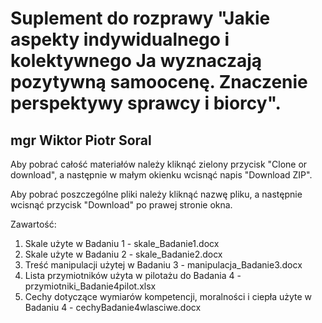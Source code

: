 # Suplement do rozprawy "Jakie aspekty indywidualnego i kolektywnego Ja wyznaczają pozytywną samoocenę. Znaczenie perspektywy sprawcy i biorcy".
## mgr Wiktor Piotr Soral

Aby pobrać całość materiałów należy kliknąć zielony przycisk "Clone or download", a następnie w małym okienku wcisnąć napis "Download ZIP".

Aby pobrać poszczególne pliki należy kliknąć nazwę pliku, a następnie wcisnąć przycisk "Download" po prawej stronie okna.

Zawartość:
1. Skale użyte w Badaniu 1 - skale_Badanie1.docx
2. Skale użyte w Badaniu 2 - skale_Badanie2.docx
3. Treść manipulacji użytej w Badaniu 3 - manipulacja_Badanie3.docx
4. Lista przymiotników użyta w pilotażu do Badania 4 - przymiotniki_Badanie4pilot.xlsx
5. Cechy dotyczące wymiarów kompetencji, moralności i ciepła użyte w Badaniu 4 - cechyBadanie4wlasciwe.docx
